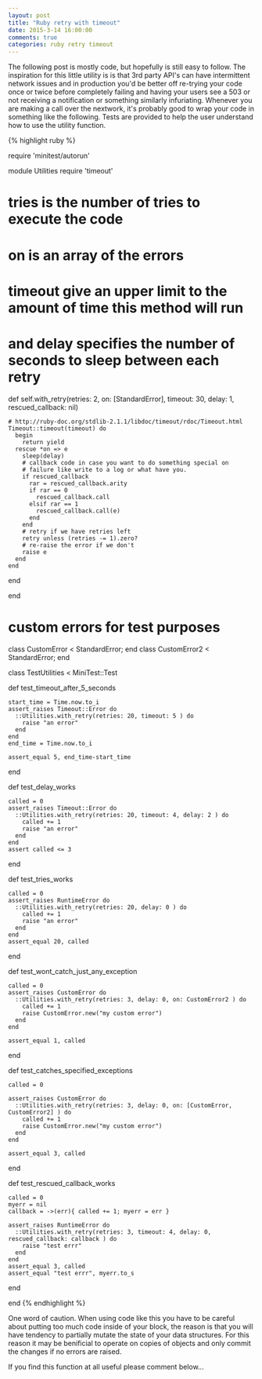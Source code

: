 ```yaml
---
layout: post
title: "Ruby retry with timeout"
date: 2015-3-14 16:00:00
comments: true
categories: ruby retry timeout
---
```


The following post is mostly code, but hopefully is still easy to follow.  The inspiration for this little utility is is that 3rd party API's can have intermittent network issues and in production you'd be better off re-trying your code once or twice before completely failing and having your users see a 503 or not receiving a notification or something similarly infuriating. Whenever you are making a call over the nextwork, it's probably good to wrap your code in something like the following.  Tests are provided to help the user understand how to use the utility function. 

{% highlight ruby %}

require 'minitest/autorun'

module Utilities
  require 'timeout'
  # tries is the number of tries to execute the code
  # on is an array of the errors
  # timeout give an upper limit to the amount of time this method will run
  # and delay specifies the number of seconds to sleep between each retry
  def self.with_retry(retries: 2, on: [StandardError], timeout: 30, delay: 1, rescued_callback: nil)

    # http://ruby-doc.org/stdlib-2.1.1/libdoc/timeout/rdoc/Timeout.html
    Timeout::timeout(timeout) do 
      begin
        return yield 
      rescue *on => e
        sleep(delay)
        # callback code in case you want to do something special on 
        # failure like write to a log or what have you.
        if rescued_callback
          rar = rescued_callback.arity 
          if rar == 0
            rescued_callback.call
          elsif rar == 1
            rescued_callback.call(e)
          end
        end
        # retry if we have retries left
        retry unless (retries -= 1).zero?
        # re-raise the error if we don't
        raise e
      end
    end
      
  end

end

# custom errors for test purposes
class CustomError < StandardError; end
class CustomError2 < StandardError; end

class TestUtilities < MiniTest::Test

  def test_timeout_after_5_seconds

    start_time = Time.now.to_i
    assert_raises Timeout::Error do
      ::Utilities.with_retry(retries: 20, timeout: 5 ) do 
        raise "an error"
      end
    end
    end_time = Time.now.to_i
    
    assert_equal 5, end_time-start_time

  end

  def test_delay_works

    called = 0
    assert_raises Timeout::Error do
      ::Utilities.with_retry(retries: 20, timeout: 4, delay: 2 ) do 
        called += 1
        raise "an error"
      end
    end
    assert called <= 3

  end

  def test_tries_works

    called = 0
    assert_raises RuntimeError do 
      ::Utilities.with_retry(retries: 20, delay: 0 ) do 
        called += 1
        raise "an error"
      end
    end
    assert_equal 20, called

  end

  def test_wont_catch_just_any_exception

    called = 0
    assert_raises CustomError do
      ::Utilities.with_retry(retries: 3, delay: 0, on: CustomError2 ) do 
        called += 1
        raise CustomError.new("my custom error")
      end
    end

    assert_equal 1, called

  end

  def test_catches_specified_exceptions

    called = 0

    assert_raises CustomError do 
      ::Utilities.with_retry(retries: 3, delay: 0, on: [CustomError, CustomError2] ) do 
        called += 1
        raise CustomError.new("my custom error")
      end
    end
    
    assert_equal 3, called

  end

  def test_rescued_callback_works
    
    called = 0
    myerr = nil
    callback = ->(err){ called += 1; myerr = err }

    assert_raises RuntimeError do
      ::Utilities.with_retry(retries: 3, timeout: 4, delay: 0, rescued_callback: callback ) do 
        raise "test errr"
      end
    end
    assert_equal 3, called
    assert_equal "test errr", myerr.to_s
  end

end
{% endhighlight %}

One word of caution.  When using code like this you have to be careful about putting too much code inside of your block, the reason is that you will have tendency to partially mutate the state of your data structures. For this reason it may be benificial to operate on copies of objects and only commit the changes if no errors are raised.

If you find this function at all useful please comment below...
